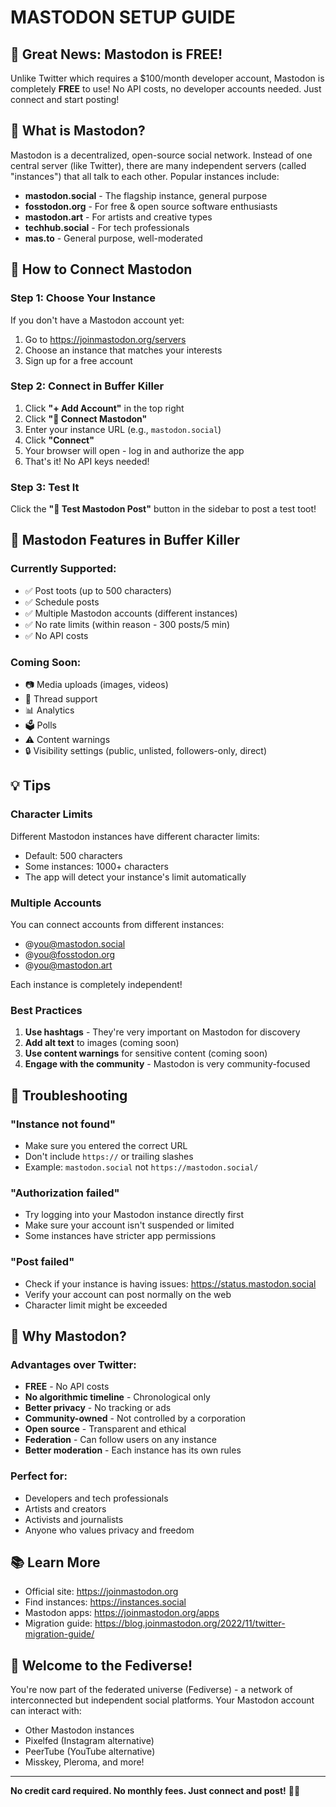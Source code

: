 # MASTODON SETUP GUIDE

## 🎉 Great News: Mastodon is FREE!

Unlike Twitter which requires a $100/month developer account, Mastodon is completely **FREE** to use! No API costs, no developer accounts needed. Just connect and start posting!

## 🐘 What is Mastodon?

Mastodon is a decentralized, open-source social network. Instead of one central server (like Twitter), there are many independent servers (called "instances") that all talk to each other. Popular instances include:

- **mastodon.social** - The flagship instance, general purpose
- **fosstodon.org** - For free & open source software enthusiasts
- **mastodon.art** - For artists and creative types
- **techhub.social** - For tech professionals
- **mas.to** - General purpose, well-moderated

## 🚀 How to Connect Mastodon

### Step 1: Choose Your Instance
If you don't have a Mastodon account yet:
1. Go to https://joinmastodon.org/servers
2. Choose an instance that matches your interests
3. Sign up for a free account

### Step 2: Connect in Buffer Killer
1. Click **"+ Add Account"** in the top right
2. Click **"🐘 Connect Mastodon"**
3. Enter your instance URL (e.g., `mastodon.social`)
4. Click **"Connect"**
5. Your browser will open - log in and authorize the app
6. That's it! No API keys needed!

### Step 3: Test It
Click the **"🐘 Test Mastodon Post"** button in the sidebar to post a test toot!

## 🎯 Mastodon Features in Buffer Killer

### Currently Supported:
- ✅ Post toots (up to 500 characters)
- ✅ Schedule posts
- ✅ Multiple Mastodon accounts (different instances)
- ✅ No rate limits (within reason - 300 posts/5 min)
- ✅ No API costs

### Coming Soon:
- 📷 Media uploads (images, videos)
- 🧵 Thread support
- 📊 Analytics
- 🗳️ Polls
- ⚠️ Content warnings
- 🔒 Visibility settings (public, unlisted, followers-only, direct)

## 💡 Tips

### Character Limits
Different Mastodon instances have different character limits:
- Default: 500 characters
- Some instances: 1000+ characters
- The app will detect your instance's limit automatically

### Multiple Accounts
You can connect accounts from different instances:
- @you@mastodon.social
- @you@fosstodon.org
- @you@mastodon.art

Each instance is completely independent!

### Best Practices
1. **Use hashtags** - They're very important on Mastodon for discovery
2. **Add alt text** to images (coming soon)
3. **Use content warnings** for sensitive content (coming soon)
4. **Engage with the community** - Mastodon is very community-focused

## 🔧 Troubleshooting

### "Instance not found"
- Make sure you entered the correct URL
- Don't include `https://` or trailing slashes
- Example: `mastodon.social` not `https://mastodon.social/`

### "Authorization failed"
- Try logging into your Mastodon instance directly first
- Make sure your account isn't suspended or limited
- Some instances have stricter app permissions

### "Post failed"
- Check if your instance is having issues: https://status.mastodon.social
- Verify your account can post normally on the web
- Character limit might be exceeded

## 🌟 Why Mastodon?

### Advantages over Twitter:
- **FREE** - No API costs
- **No algorithmic timeline** - Chronological only
- **Better privacy** - No tracking or ads
- **Community-owned** - Not controlled by a corporation
- **Open source** - Transparent and ethical
- **Federation** - Can follow users on any instance
- **Better moderation** - Each instance has its own rules

### Perfect for:
- Developers and tech professionals
- Artists and creators
- Activists and journalists
- Anyone who values privacy and freedom

## 📚 Learn More

- Official site: https://joinmastodon.org
- Find instances: https://instances.social
- Mastodon apps: https://joinmastodon.org/apps
- Migration guide: https://blog.joinmastodon.org/2022/11/twitter-migration-guide/

## 🎊 Welcome to the Fediverse!

You're now part of the federated universe (Fediverse) - a network of interconnected but independent social platforms. Your Mastodon account can interact with:
- Other Mastodon instances
- Pixelfed (Instagram alternative)
- PeerTube (YouTube alternative)
- Misskey, Pleroma, and more!

---

**No credit card required. No monthly fees. Just connect and post!** 🐘✨
